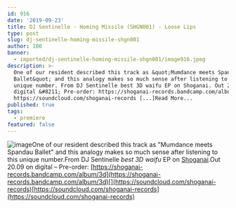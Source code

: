 ```yaml
---
id: 916
date: '2019-09-23'
title: DJ Sentinelle - Homing Missile (SHGN001) - Loose Lips
type: post
slug: dj-sentinelle-homing-missile-shgn001
author: 100
banner:
  - imported/dj-sentinelle-homing-missile-shgn001/image916.jpeg
description: >-
  One of our resident described this track as &quot;Mumdance meets Spandau
  Ballet&quot; and this analogy makes so much sense after listening to this
  unique number. From DJ Sentinelle best 3D waifu EP on Shoganai. Out 20.09 on
  digital &#8211; Pre-order: https://shoganai-records.bandcamp.com/album/3d
  https://soundcloud.com/shoganai-records [...]Read More...
published: true
tags:
  - premiere
featured: false
---
```

![image](../imported/dj-sentinelle-homing-missile-shgn001/image916.jpeg)One of our resident described this track as "Mumdance meets Spandau Ballet" and this analogy makes so much sense after listening to this unique number.From DJ Sentinelle _best 3D waifu_ EP on [Shoganai](https://shoganai-records.bandcamp.com).Out 20.09 on digital – Pre-order: [](https://shoganai-records.bandcamp.com/album/3d)[https://shoganai-records.bandcamp.com/album/3d](https://shoganai-records.bandcamp.com/album/3d)[](https://soundcloud.com/shoganai-records)[https://soundcloud.com/shoganai-records](https://soundcloud.com/shoganai-records)
